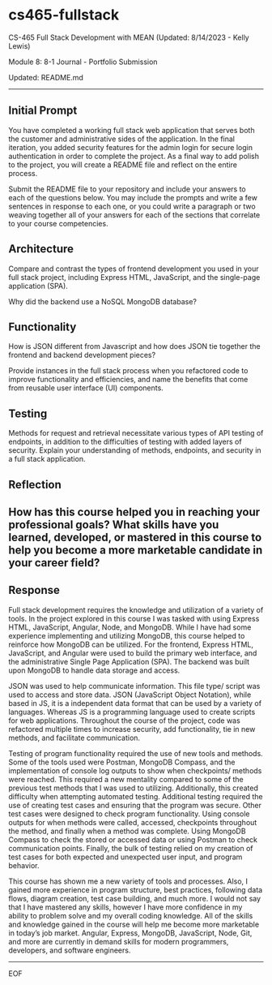 # cs465-fullstack
CS-465 Full Stack Development with MEAN
(Updated: 8/14/2023 - Kelly Lewis)

Module 8: 8-1 Journal - Portfolio Submission

Updated:
    README.md

------------------------------------------------------------------------------------------------------------------
Initial Prompt
------------------------------------------------------------------------------------------------------------------

You have completed a working full stack web application that serves both the customer and administrative sides of
the application. In the final iteration, you added security features for the admin login for secure login 
authentication in order to complete the project. As a final way to add polish to the project, you will create a 
README file and reflect on the entire process.

Submit the README file to your repository and include your answers to each of the questions below.
You may include the prompts and write a few sentences in response to each one, or you could write a paragraph or 
two weaving together all of your answers for each of the sections that correlate to your course competencies.

Architecture
-----------
Compare and contrast the types of frontend development you used in your full stack project, including 
	Express HTML, JavaScript, and the single-page application (SPA).

Why did the backend use a NoSQL MongoDB database?

Functionality
-----------
How is JSON different from Javascript and how does JSON tie together the frontend and backend development pieces?

Provide instances in the full stack process when you refactored code to improve functionality and efficiencies, 
	and name the benefits that come from reusable user interface (UI) components.

Testing
-----------
Methods for request and retrieval necessitate various types of API testing of endpoints, in addition to the 
	difficulties of testing with added layers of security. Explain your understanding of methods, endpoints, 
	and security in a full stack application.

Reflection
-----------
How has this course helped you in reaching your professional goals? What skills have you learned, developed, 
	or mastered in this course to help you become a more marketable candidate in your career field?
------------------------------------------------------------------------------------------------------------------
Response
------------------------------------------------------------------------------------------------------------------

Full stack development requires the knowledge and utilization of a variety of tools. In the project explored 
in this course I was tasked with using Express HTML, JavaScript, Angular, Node, and MongoDB. While I have had some 
experience implementing and utilizing MongoDB, this course helped to reinforce how MongoDB can be utilized. For the 
frontend, Express HTML, JavaScript, and Angular were used to build the primary web interface, and the administrative 
Single Page Application (SPA). The backend was built upon MongoDB to handle data storage and access.

JSON was used to help communicate information. This file type/ script was used to access and store data. 
JSON (JavaScript Object Notation), while based in JS, it is a independent data format that can be used by a variety 
of languages. Whereas JS is a programming language used to create scripts for web applications. Throughout the course 
of the project, code was refactored multiple times to increase security, add functionality, tie in new methods, and 
facilitate communication.

Testing of program functionality required the use of new tools and methods. Some of the tools used were 
Postman, MongoDB Compass, and the implementation of console log outputs to show when checkpoints/ methods were reached. 
This required a new mentality compared to some of the previous test methods that I was used to utilizing. Additionally, 
this created difficulty when attempting automated testing. Additional testing required the use of creating test cases 
and ensuring that the program was secure. Other test cases were designed to check program functionality. Using console 
outputs for when methods were called, accessed, checkpoints throughout the method, and finally when a method was 
complete. Using MongoDB Compass to check the stored or accessed data or using Postman to check communication points. 
Finally, the bulk of testing relied on my creation of test cases for both expected and unexpected user input, and 
program behavior.

This course has shown me a new variety of tools and processes. Also, I gained more experience in program 
structure, best practices, following data flows, diagram creation, test case building, and much more. I would not say 
that I have mastered any skills, however I have more confidence in my ability to problem solve and my overall coding 
knowledge. All of the skills and knowledge gained in the course will help me become more marketable in today’s job 
market. Angular, Express, MongoDB, JavaScript, Node, Git, and more are currently in demand skills for modern 
programmers, developers, and software engineers. 

------------------------------------------------------------------------------------------------------------------

EOF
